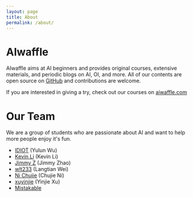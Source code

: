 ```yaml
---
layout: page
title: About
permalink: /about/
---
```


# AIwaffle
AIwaffle aims at AI beginners and provides original courses, extensive materials, and periodic blogs on AI, OI, and more.
All of our contents are open source on [GitHub](https://github.com/AIwaffle) and contributions are welcome.

If you are interested in giving a try, check out our courses on [aiwaffle.com](https://www.aiwaffle.com/)

# Our Team

We are a group of students who are passionate about AI and want to help more people enjoy it's fun.


* [IDIOT](https://github.com/IDl0T) (Yulun Wu)
* [Kevin Li](https://github.com/AlienKevin) (Kevin Li)
* [Jimmy Z](https://github.com/jimmy-zx) (Jimmy Zhao)
* [wlt233](https://github.com/wlt233) (Langtian Wei)
* [Ni Chujie](https://github.com/nichujie) (Chujie Ni)
* [xuyinjie](https://github.com/xuyinjiesh) (Yinjie Xu)
* [Mistakable](https://github.com/MistakableQwQ)